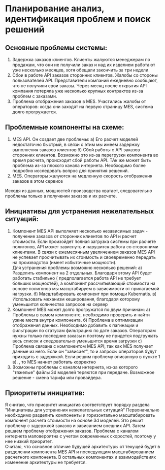 # Планирование анализ, идентификация проблем и поиск решений

## Основные проблемы системы:
1. Задержка заказов клиентов. Клиенты жалуются менеджерам по продажам, что они не получили заказ и над их изделием работают уже несколько месяцев, хотя обещали закончить за три недели.
2. Сбои в работе API заказов сторонних клиентов. Жалобы со стороны пользователей API. Представители компаний ежедневно сообщают, что не получили свои заказы. Через месяц после открытия API компания потеряла уже несколько крупных контрактов из-за проблем с заказами.
3. Проблема отображения заказов в MES. Участились жалобы от операторов: когда они заходят на первую страницу MES, система долго прогружается.

## Проблемные компоненты на схеме:
1. MES API. Он создает две проблемы:
      a) Его расчет моделей недостаточно быстрый, в связи с этим мы имеем задержку выполнения заказов клиентов 
      б) Сбой работы с API заказов сторонних клиентов. Возможно это из-за перегрузки компонента во время расчета, происходит сбой работы API. ТАк же может быть проблема из-за плохого канала интернета. Необходимо более подробно исследовать вопрос для принятия решений.
2. MES. Операторы жалуются на медленную скорость отображения заказов в этом сервисе

Исходя из данных, мощностей производства хватает, следовательно проблемы только в получении заказов и их расчете. 

## Инициативы для устранения нежелательных ситуаций:
1. Компонент MES API выполняет несколько независимых задач -  получение заказов от сторонних клиентов по API и расчет стоимости. Если произойдет полная загрузка системы при расчете полигонов, API может зависнуть и нарушится работа со сторонними клиентами. В связи с ежемесячным увеличением заказов MES API не успевает просчитывать их стоимость и своевременно передать на производство (имеет избыточные мощности).  
Для устранения проблемы возможно несколько решений:
  а) Разделить компонент на 2 отдельных. Благодаря этому API будет работать стабильно ( предполагается работа API не требует больших мощностей), а компонент рассчитывающий стоимости на основе полигонов мы масштабируем в зависимости от прилагаемой нагрузки.
  б) Масштабировать компонент при помощи Kubernatis.
  в) Использовать механизм кеширования, благодаря которому уменьшится количество запросов на сервер
2. Компонент MES может долго прогружатся по двум причинам:
      а) Проблемы в самом компоненте, необходимо проверить и найти узкие места внутри компонента. 
	б) Проблема в оптимизации отображения данных. Необходимо добавить к пагинации и фильтрации по статусам фильтрацию по дате заказов. Операторам нужны только последние заказы и поэтому не придется подгружать весь список и следовательно уменьшится время загрузки
      с) Проблема связана с компонентом MES API, так как MES получает данные из него. Если он "зависает", то и запросы операторов будут приходить с задержкой. Если решим проблему описанную в пункте 1 в). , то MES начнет работать корректно
3. Возможны проблемы с каналом интернета, из-за которого "тяжелые" файлы 3d моделей теряются при передаче. Возможное решение - смена тарифа или провайдера.

## Приоритеты инициатив:
Я считаю, что приоритет инициатив соответствует порядку раздела "Инициативы для устранения нежелательных ситуаций"
Первоначально необходимо разделить компоненты и горизонтально масштабировать компонент расчета стоимости на основе 3d моделей. Это решит проблему с задержкой заказов и зависанием внешних API. Затем решаем проблему отображения заказов. Проблема с каналом интернета маловероятна с учетом современных скоростей, поэтому у нее низкий приоритет. 	  
Считаю, что основное отличие будущей архитектуры от текущей будет в разделении компонента MES API и последующим масштабированием расчетного компонента. В остальных компонентах и взаимодействиях изменение архитектуры не требуется.

